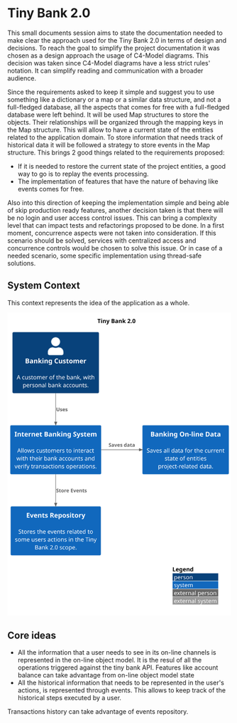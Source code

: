 # Tiny Bank 2.0

This small documents session aims to state the documentation needed to make clear the approach used for the Tiny 
Bank 2.0 in terms of design and decisions. To reach the goal to simplify the project documentation it was chosen as a 
design approach the usage of C4-Model diagrams. This decision was taken since C4-Model diagrams have a less strict 
rules' notation. It can simplify reading and communication with a broader audience.

Since the requirements asked to keep it simple and suggest you to use something like a dictionary or a map or a similar 
data structure, and not a full-fledged database, all the aspects that comes for free with a full-fledged database were 
left behind. It will be used Map structures to store the objects. Their relationships will be organized through the mapping 
keys in the Map structure. This will allow to have a current state of the entities related to the application domain. 
To store information that needs track of historical data it will be followed a strategy to store events in the Map 
structure. This brings 2 good things related to the requirements proposed:

 - If it is needed to restore the current state of the project entities, a good way to go is to replay the events 
   processing. 
 - The implementation of features that have the nature of behaving like events comes for free.

Also into this direction of keeping the implementation simple and being able of skip production ready features, another 
decision taken is that there will be no login and user access control issues. This can bring a complexity level that 
can impact tests and refactorings proposed to be done. In a first moment, concurrence aspects were not taken 
into consideration. If this scenario should be solved, services with centralized access and concurrence controls would be 
chosen to solve this issue. Or in case of a needed scenario, some specific implementation using thread-safe solutions.

## System Context

This context represents the idea of the application as a whole.

![System Context](./assets/system-context.svg)

## Core ideas

 * All the information that a user needs to see in its on-line channels is represented in the on-line object model. It 
    is the resul of all the operations triggered against the tiny bank API. Features like account balance can take advantage from on-line object model state
 * All the historical information that needs to be represented in the user's actions, is represented through events. 
   This allows to keep track of the historical steps executed by a user.

 Transactions history can take advantage of events repository.